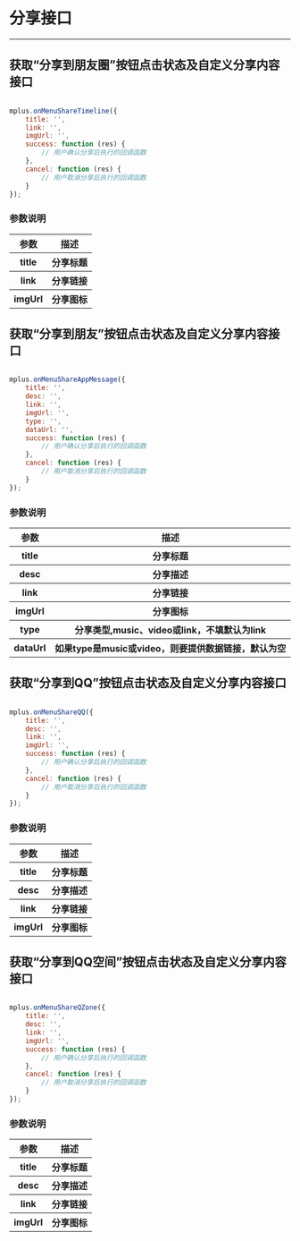 # 分享接口

---
<h2 id="cid_0">获取“分享到朋友圈”按钮点击状态及自定义分享内容接口</h2>

```JavaScript

mplus.onMenuShareTimeline({
    title: '',
    link: '', 
    imgUrl: '', 
    success: function (res) { 
        // 用户确认分享后执行的回调函数
    },
    cancel: function (res) { 
        // 用户取消分享后执行的回调函数
    }
});

```
### 参数说明

<table>
  <tr>
    <th>参数</th>
    <th>描述</th>
  </tr>
  <tr>
    <th>title</th>
    <th>分享标题</th>
  </tr>
  <tr>
    <th>link</th>
    <th>分享链接</th>
  </tr>
  <tr>
    <th>imgUrl</th>
    <th>分享图标</th>
  </tr>
</table>

<h2 id="cid_0">获取“分享到朋友”按钮点击状态及自定义分享内容接口</h2>

```JavaScript

mplus.onMenuShareAppMessage({
    title: '',
    desc: '', 
    link: '',
    imgUrl: '',
    type: '',
    dataUrl: '',
    success: function (res) { 
        // 用户确认分享后执行的回调函数
    },
    cancel: function (res) { 
        // 用户取消分享后执行的回调函数
    }
});


```
### 参数说明

<table>
  <tr>
    <th>参数</th>
    <th>描述</th>
  </tr>
  <tr>
    <th>title</th>
    <th>分享标题</th>
  </tr>
  <tr>
    <th>desc</th>
    <th>分享描述</th>
  </tr>
  <tr>
    <th>link</th>
    <th>分享链接</th>
  </tr>
  <tr>
    <th>imgUrl</th>
    <th>分享图标</th>
  </tr>
  <tr>
    <th>type</th>
    <th>分享类型,music、video或link，不填默认为link</th>
  </tr>
  <tr>
    <th>dataUrl</th>
    <th>如果type是music或video，则要提供数据链接，默认为空</th>
  </tr>
</table>

<h2 id="cid_0">获取“分享到QQ”按钮点击状态及自定义分享内容接口</h2>

```JavaScript

mplus.onMenuShareQQ({
    title: '',
    desc: '', 
    link: '',
    imgUrl: '',
    success: function (res) { 
        // 用户确认分享后执行的回调函数
    },
    cancel: function (res) { 
        // 用户取消分享后执行的回调函数
    }
});


```
### 参数说明

<table>
  <tr>
    <th>参数</th>
    <th>描述</th>
  </tr>
  <tr>
    <th>title</th>
    <th>分享标题</th>
  </tr>
  <tr>
    <th>desc</th>
    <th>分享描述</th>
  </tr>
  <tr>
    <th>link</th>
    <th>分享链接</th>
  </tr>
  <tr>
    <th>imgUrl</th>
    <th>分享图标</th>
  </tr>
</table>

<h2 id="cid_0">获取“分享到QQ空间”按钮点击状态及自定义分享内容接口</h2>

```JavaScript

mplus.onMenuShareQZone({
    title: '',
    desc: '', 
    link: '',
    imgUrl: '',
    success: function (res) { 
        // 用户确认分享后执行的回调函数
    },
    cancel: function (res) { 
        // 用户取消分享后执行的回调函数
    }
});


```
### 参数说明

<table>
  <tr>
    <th>参数</th>
    <th>描述</th>
  </tr>
  <tr>
    <th>title</th>
    <th>分享标题</th>
  </tr>
  <tr>
    <th>desc</th>
    <th>分享描述</th>
  </tr>
  <tr>
    <th>link</th>
    <th>分享链接</th>
  </tr>
  <tr>
    <th>imgUrl</th>
    <th>分享图标</th>
  </tr>
</table>